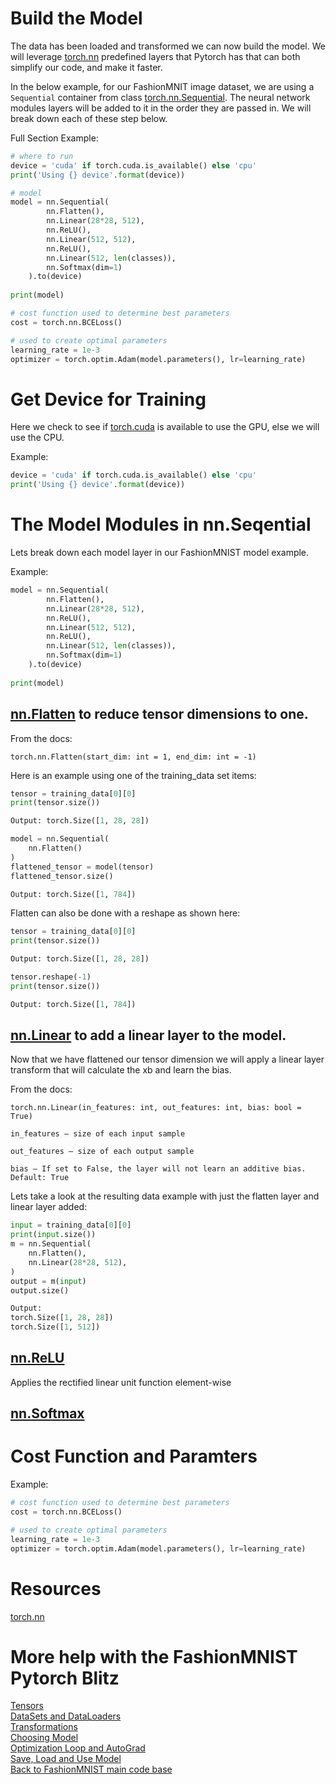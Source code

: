 # Build the Model

The data has been loaded and transformed we can now build the model. We will leverage [torch.nn](https://pytorch.org/docs/stable/nn.html) predefined layers that Pytorch has that can both simplify our code, and  make it faster.

In the below example, for our FashionMNIT image dataset, we are using a `Sequential` container from class [torch.nn.Sequential](https://pytorch.org/docs/stable/generated/torch.nn.Sequential.html). The neural network modules layers will be added to it in the order they are passed in. We will break down each of these step below.

Full Section Example:

```python
# where to run
device = 'cuda' if torch.cuda.is_available() else 'cpu'
print('Using {} device'.format(device))

# model
model = nn.Sequential(
        nn.Flatten(),
        nn.Linear(28*28, 512),
        nn.ReLU(),
        nn.Linear(512, 512),
        nn.ReLU(),
        nn.Linear(512, len(classes)),
        nn.Softmax(dim=1)
    ).to(device)
    
print(model)

# cost function used to determine best parameters
cost = torch.nn.BCELoss()

# used to create optimal parameters
learning_rate = 1e-3
optimizer = torch.optim.Adam(model.parameters(), lr=learning_rate)
```
# Get Device for Training
Here we check to see if [torch.cuda](https://pytorch.org/docs/stable/notes/cuda.html) is available to use the GPU, else we will use the CPU. 

Example:
```python
device = 'cuda' if torch.cuda.is_available() else 'cpu'
print('Using {} device'.format(device))
```

# The Model Modules in nn.Seqential

Lets break down each model layer in our FashionMNIST model example.

Example:
```python
model = nn.Sequential(
        nn.Flatten(),
        nn.Linear(28*28, 512),
        nn.ReLU(),
        nn.Linear(512, 512),
        nn.ReLU(),
        nn.Linear(512, len(classes)),
        nn.Softmax(dim=1)
    ).to(device)
    
print(model)
```

## [nn.Flatten](https://pytorch.org/docs/stable/generated/torch.nn.Flatten.html) to reduce tensor dimensions to one.
From the docs:
```
torch.nn.Flatten(start_dim: int = 1, end_dim: int = -1)
```

Here is an example using one of the training_data set items:

```python
tensor = training_data[0][0]
print(tensor.size())

Output: torch.Size([1, 28, 28])
```
```python
model = nn.Sequential(
    nn.Flatten()
)
flattened_tensor = model(tensor)
flattened_tensor.size()

Output: torch.Size([1, 784])
```

Flatten can also be done with a reshape as shown here:

```python
tensor = training_data[0][0]
print(tensor.size())

Output: torch.Size([1, 28, 28])
```
```python
tensor.reshape(-1)
print(tensor.size())

Output: torch.Size([1, 784])
```


## [nn.Linear](https://pytorch.org/docs/stable/generated/torch.nn.Linear.html) to add a linear layer to the model.

Now that we have flattened our tensor dimension we will apply a linear layer transform that will calculate the xb and learn the bias.

From the docs:
```
torch.nn.Linear(in_features: int, out_features: int, bias: bool = True)

in_features – size of each input sample

out_features – size of each output sample

bias – If set to False, the layer will not learn an additive bias. Default: True
```

Lets take a look at the resulting data example with just the flatten layer and linear layer added:

```python
input = training_data[0][0]
print(input.size())
m = nn.Sequential(
    nn.Flatten(),    
    nn.Linear(28*28, 512),
)
output = m(input)
output.size()

Output: 
torch.Size([1, 28, 28])
torch.Size([1, 512])
```


## [nn.ReLU](https://pytorch.org/docs/stable/generated/torch.nn.ReLU.html)
Applies the rectified linear unit function element-wise

## [nn.Softmax]()


# Cost Function and Paramters
Example:
```python
# cost function used to determine best parameters
cost = torch.nn.BCELoss()

# used to create optimal parameters
learning_rate = 1e-3
optimizer = torch.optim.Adam(model.parameters(), lr=learning_rate)
```
# Resources

[torch.nn](https://pytorch.org/docs/stable/nn.html)

# More help with the FashionMNIST Pytorch Blitz
[Tensors]()<br>
[DataSets and DataLoaders]()<br>
[Transformations]()<br>
[Choosing Model]()<br>
[Optimization Loop and AutoGrad]()<br>
[Save, Load and Use Model]()<br>
[Back to FashionMNIST main code base]()<br>

